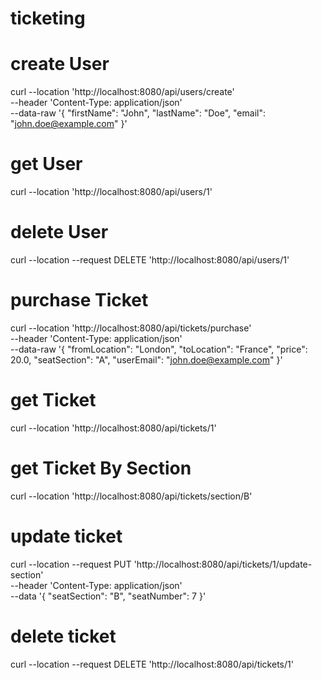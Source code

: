# ticketing
# create User
curl --location 'http://localhost:8080/api/users/create' \
--header 'Content-Type: application/json' \
--data-raw '{
    "firstName": "John",
    "lastName": "Doe",
    "email": "john.doe@example.com"
}'

# get User

curl --location 'http://localhost:8080/api/users/1'

# delete User
curl --location --request DELETE 'http://localhost:8080/api/users/1'

# purchase Ticket
curl --location 'http://localhost:8080/api/tickets/purchase' \
--header 'Content-Type: application/json' \
--data-raw '{
    "fromLocation": "London",
    "toLocation": "France",
    "price": 20.0,
    "seatSection": "A",
    "userEmail": "john.doe@example.com"
}'
# get Ticket
curl --location 'http://localhost:8080/api/tickets/1'

# get Ticket By Section
curl --location 'http://localhost:8080/api/tickets/section/B'

# update ticket
curl --location --request PUT 'http://localhost:8080/api/tickets/1/update-section' \
--header 'Content-Type: application/json' \
--data '{
    "seatSection": "B",
    "seatNumber": 7
}'

# delete ticket
curl --location --request DELETE 'http://localhost:8080/api/tickets/1'
